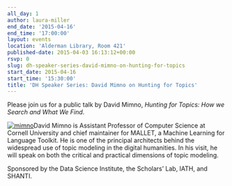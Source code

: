 ```yaml
---
all_day: 1
author: laura-miller
end_date: '2015-04-16'
end_time: '17:00:00'
layout: events
location: 'Alderman Library, Room 421'
published-date: 2015-04-03 16:13:12+00:00
rsvp: 0
slug: dh-speaker-series-david-mimno-on-hunting-for-topics
start_date: 2015-04-16
start_time: '15:30:00'
title: 'DH Speaker Series: David Mimno on Hunting for Topics'
---
```


Please join us for a public talk by David Mimno, _Hunting for Topics: How we Search and What We Find_.

[![mimno](http://scholarslab.org/wp-content/uploads/2015/04/mimno-110x110.jpeg)](http://scholarslab.org/wp-content/uploads/2015/04/mimno.jpeg)David Mimno is Assistant Professor of Computer Science at Cornell University and chief maintainer for MALLET, a Machine Learning for Language Toolkit. He is one of the principal architects behind the widespread use of topic modeling in the digital humanities. In his visit, he will speak on both the critical and practical dimensions of topic modeling.

Sponsored by the Data Science Institute, the Scholars’ Lab, IATH, and SHANTI.
